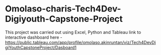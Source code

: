 # Omolaso-charis-Tech4Dev-Digiyouth-Capstone-Project
This project was carried out using Excel, Python and Tableau
link to interactive dashboard here - https://public.tableau.com/app/profile/omolaso.akinruntan/viz/Tech4DevDigiYouthCapstoneProject/Dasboard1
